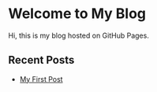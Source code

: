# Welcome to My Blog
Hi, this is my blog hosted on GitHub Pages.

## Recent Posts
- [My First Post](blog/_posts/25-01-09-devops-roadmap.md)
